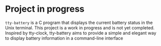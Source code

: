 # Project in progress

```tty-battery``` is a C program that displays the current battery status in the Unix terminal. 
This project is a work in progress and is not yet completed. Inspired by tty-clock, tty-battery aims to provide a simple and elegant way to display battery information in a command-line interface
